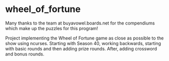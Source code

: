 # wheel_of_fortune
Many thanks to the team at buyavowel.boards.net for the compendiums which make up the puzzles for this program!

Project implementing the Wheel of Fortune game as close as possible to the show using ncurses.  Starting with Season 40, working backwards, starting with basic rounds and then adding prize rounds.  After, adding crossword and bonus rounds.


